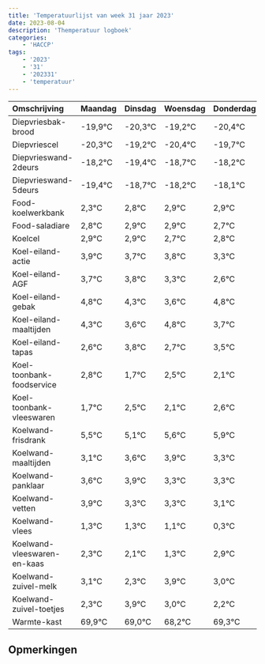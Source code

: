 ```yaml
---
title: 'Temperatuurlijst van week 31 jaar 2023'
date: 2023-08-04
description: 'Themperatuur logboek'
categories:
    - 'HACCP'
tags:
    - '2023'
    - '31'
    - '202331'
    - 'temperatuur'
---
```

|Omschrijving|Maandag|Dinsdag|Woensdag|Donderdag|Vrijdag|Zaterdag|Zondag|
|:---|:---|:---|:---|:---|:---|:---|:---|
|Diepvriesbak-brood|-19,9°C|-20,3°C|-19,2°C|-20,4°C|-19,7°C| | |
|Diepvriescel|-20,3°C|-19,2°C|-20,4°C|-19,7°C|-19,2°C| | |
|Diepvrieswand-2deurs|-18,2°C|-19,4°C|-18,7°C|-18,2°C|-18,1°C| | |
|Diepvrieswand-5deurs|-19,4°C|-18,7°C|-18,2°C|-18,1°C|-18,1°C| | |
|Food-koelwerkbank|2,3°C|2,8°C|2,9°C|2,9°C|2,7°C| | |
|Food-saladiare|2,8°C|2,9°C|2,9°C|2,7°C|2,8°C| | |
|Koelcel|2,9°C|2,9°C|2,7°C|2,8°C|2,3°C| | |
|Koel-eiland-actie|3,9°C|3,7°C|3,8°C|3,3°C|2,6°C| | |
|Koel-eiland-AGF|3,7°C|3,8°C|3,3°C|2,6°C|3,8°C| | |
|Koel-eiland-gebak|4,8°C|4,3°C|3,6°C|4,8°C|3,7°C| | |
|Koel-eiland-maaltijden|4,3°C|3,6°C|4,8°C|3,7°C|4,5°C| | |
|Koel-eiland-tapas|2,6°C|3,8°C|2,7°C|3,5°C|3,1°C| | |
|Koel-toonbank-foodservice|2,8°C|1,7°C|2,5°C|2,1°C|2,6°C| | |
|Koel-toonbank-vleeswaren|1,7°C|2,5°C|2,1°C|2,6°C|2,9°C| | |
|Koelwand-frisdrank|5,5°C|5,1°C|5,6°C|5,9°C|5,3°C| | |
|Koelwand-maaltijden|3,1°C|3,6°C|3,9°C|3,3°C|3,3°C| | |
|Koelwand-panklaar|3,6°C|3,9°C|3,3°C|3,3°C|3,1°C| | |
|Koelwand-vetten|3,9°C|3,3°C|3,3°C|3,1°C|2,3°C| | |
|Koelwand-vlees|1,3°C|1,3°C|1,1°C|0,3°C|1,9°C| | |
|Koelwand-vleeswaren-en-kaas|2,3°C|2,1°C|1,3°C|2,9°C|2,0°C| | |
|Koelwand-zuivel-melk|3,1°C|2,3°C|3,9°C|3,0°C|2,2°C| | |
|Koelwand-zuivel-toetjes|2,3°C|3,9°C|3,0°C|2,2°C|3,3°C| | |
|Warmte-kast|69,9°C|69,0°C|68,2°C|69,3°C|68,2°C| | |

## Opmerkingen


